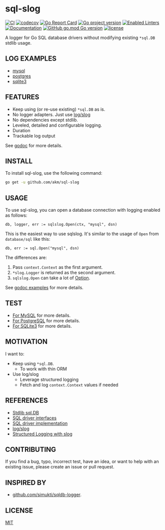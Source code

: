 # sql-slog

[![CI](https://github.com/akm/sql-slog/actions/workflows/ci.yml/badge.svg)](https://github.com/akm/sql-slog/actions/workflows/ci.yml)
[![codecov](https://codecov.io/github/akm/sql-slog/graph/badge.svg?token=9BcanbSLut)](https://codecov.io/github/akm/sql-slog)
[![Go Report Card](https://goreportcard.com/badge/github.com/akm/sql-slog)](https://goreportcard.com/report/github.com/akm/sql-slog)
[![Go project version](https://badge.fury.io/go/github.com%2Fakm%2Fsql-slog.svg)](https://badge.fury.io/go/github.com%2Fakm%2Fsql-slog)
[![Enabled Linters](https://img.shields.io/badge/dynamic/yaml?url=https%3A%2F%2Fraw.githubusercontent.com%2Fakm%2Fsql-slog%2Frefs%2Fheads%2Fmain%2F.project.yaml&query=%24.linters&label=enabled%20linters&color=%2317AFC2)](.golangci.yml)
[![Documentation](https://img.shields.io/badge/go.dev-reference-007d9c?logo=go&logoColor=white&style=flat-square)](https://pkg.go.dev/github.com/akm/sql-slog)
[![GitHub go.mod Go version](https://img.shields.io/github/go-mod/go-version/akm/sql-slog)](./go.mod)
[![license](https://img.shields.io/github/license/akm/sql-slog)](./LICENSE)

A logger for Go SQL database drivers without modifying existing `*sql.DB` stdlib usage.

## LOG EXAMPLES

- [mysql](./examples/logs-mysql/results)
- [postgres](./examples/logs-postgres/results)
- [sqlite3](./examples/logs-sqlite3/results)

## FEATURES

- Keep using (or re-use existing) `*sql.DB` as is.
- No logger adapters. Just use [log/slog](https://pkg.go.dev/log/slog)
- No dependencies except stdlib.
- Leveled, detailed and configurable logging.
- Duration
- Trackable log output

See [godoc](https://pkg.go.dev/github.com/akm/sql-slog) for more details.

## INSTALL

To install sql-slog, use the following command:

```sh
go get -u github.com/akm/sql-slog
```

## USAGE

To use sql-slog, you can open a database connection with logging enabled as follows:

```golang
db, logger, err := sqlslog.Open(ctx, "mysql", dsn)
```

This is the easiest way to use sqlslog. It's similar to the usage of `Open` from `database/sql` like this:

```golang
db, err := sql.Open("mysql", dsn)
```

The differences are:

1. Pass `context.Context` as the first argument.
2. `*slog.Logger` is returned as the second argument.
3. `sqlslog.Open` can take a lot of [Option](https://pkg.go.dev/github.com/akm/sql-slog#Option).

See [godoc examples](https://pkg.go.dev/github.com/akm/sql-slog#example-Open) for more details.

## TEST

- [For MySQL](https://github.com/akm/sql-slog/blob/3f72cc68aefa9ac05b031d865dbdaec8a361c2c9/tests/mysql/low_level_with_context_test.go) for more details.
- [For PostgreSQL](https://github.com/akm/sql-slog/blob/3f72cc68aefa9ac05b031d865dbdaec8a361c2c9/tests/postgres/low_level_with_context_test.go) for more details.
- [For SQLite3](https://github.com/akm/sql-slog/blob/3f72cc68aefa9ac05b031d865dbdaec8a361c2c9/tests/sqlite3/low_level_without_context_test.go) for more details.

## MOTIVATION

I want to:

- Keep using `*sql.DB`.
  - To work with thin ORM
- Use log/slog
  - Leverage structured logging
  - Fetch and log `context.Context` values if needed

## REFERENCES

- [Stdlib sql.DB](https://github.com/golang/go/blob/master/src/database/sql/sql.go)
- [SQL driver interfaces](https://github.com/golang/go/blob/master/src/database/sql/driver/driver.go)
- [SQL driver implementation](https://go.dev/wiki/SQLDrivers)
- [log/slog](https://pkg.go.dev/log/slog)
- [Structured Logging with slog](https://go.dev/blog/slog)

## CONTRIBUTING

If you find a bug, typo, incorrect test, have an idea, or want to help with an existing issue, please create an issue or pull request.

## INSPIRED BY

- [github.com/simukti/sqldb-logger](https://github.com/simukti/sqldb-logger).

## LICENSE

[MIT](./LICENSE)
